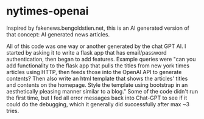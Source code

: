# nytimes-openai
Inspired by fakenews.bengoldstien.net, this is an AI generated version of that concept: AI generated news articles.

All of this code was one way or another generated by the chat GPT AI. I started by asking it to write a flask app that has email/password authentication, then began to add features. Example queries were "can you add functionality to the flask app that pulls the titles from new york times articles using HTTP, then feeds those into the OpenAI API to generate contents? Then also write an html template that shows the articles' titles and contents on the homepage. Style the template using bootstrap in an aesthetically pleasing manner similar to a blog." Some of the code didn't run the first time, but I fed all error messages back into Chat-GPT to see if it could do the debugging, which it generally did successfully after max ~3 tries.
